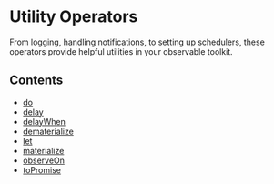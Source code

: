 # Utility Operators

From logging, handling notifications, to setting up schedulers, these operators 
provide helpful utilities in your observable toolkit. 

## Contents
* [do](do.md)
* [delay](delay.md)
* [delayWhen](delaywhen.md)
* [dematerialize](dematerialize.md)
* [let](let.md)
* [materialize](materialize.md)
* [observeOn](observeon.md)
* [toPromise](topromise.md)